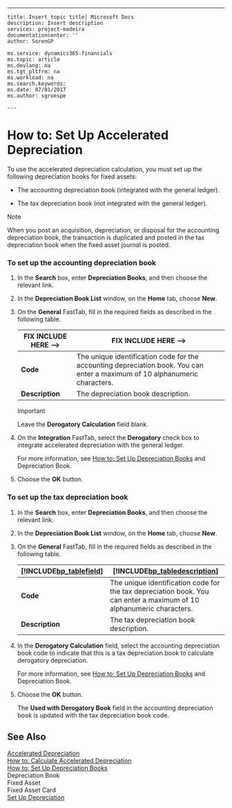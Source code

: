---
    title: Insert topic title| Microsoft Docs
    description: Insert description
    services: project-madeira
    documentationcenter: ''
    author: SorenGP

    ms.service: dynamics365-financials
    ms.topic: article
    ms.devlang: na
    ms.tgt_pltfrm: na
    ms.workload: na
    ms.search.keywords:
    ms.date: 07/01/2017
    ms.author: sgroespe

    ---
# How to: Set Up Accelerated Depreciation
To use the accelerated depreciation calculation, you must set up the following depreciation books for fixed assets:  
  
-   The accounting depreciation book \(integrated with the general ledger\).  
  
-   The tax depreciation book \(not integrated with the general ledger\).  
  
> [!NOTE]  
>  When you post an acquisition, depreciation, or disposal for the accounting depreciation book, the transaction is duplicated and posted in the tax depreciation book when the fixed asset journal is posted.  
  
### To set up the accounting depreciation book  
  
1.  In the **Search** box, enter **Depreciation Books**, and then choose the relevant link.  
  
2.  In the **Depreciation Book List** window, on the **Home** tab, choose **New**.  
  
3.  On the **General** FastTab, fill in the required fields as described in the following table.  
  
    |FIX INCLUDE HERE<!--FIX INCLUDE HERE<!--[!INCLUDE[bp_tablefield](../../ApplicationDesign/includes/bp_tablefield_md.md)] --> -->|FIX INCLUDE HERE<!--FIX INCLUDE HERE<!--[!INCLUDE[bp_tabledescription](../../ApplicationDesign/includes/bp_tabledescription_md.md)] --> -->|  
    |---------------------------------|---------------------------------------|  
    |**Code**|The unique identification code for the accounting depreciation book. You can enter a maximum of 10 alphanumeric characters.|  
    |**Description**|The depreciation book description.|  
  
    > [!IMPORTANT]  
    >  Leave the **Derogatory Calculation** field blank.  
  
4.  On the **Integration** FastTab, select the **Derogatory** check box to integrate accelerated depreciation with the general ledger.  
  
     For more information, see [How to: Set Up Depreciation Books](../../Finance/how-to-set-up-depreciation-books.md) and Depreciation Book.  
  
5.  Choose the **OK** button.  
  
### To set up the tax depreciation book  
  
1.  In the **Search** box, enter **Depreciation Books**, and then choose the relevant link.  
  
2.  In the **Depreciation Book List** window, on the **Home** tab, choose **New**.  
  
3.  On the **General** FastTab, fill in the required fields as described in the following table.  
  
    |[!INCLUDE[bp_tablefield](../../ApplicationDesign/includes/bp_tablefield_md.md)]|[!INCLUDE[bp_tabledescription](../../ApplicationDesign/includes/bp_tabledescription_md.md)]|  
    |---------------------------------|---------------------------------------|  
    |**Code**|The unique identification code for the tax depreciation book. You can enter a maximum of 10 alphanumeric characters.|  
    |**Description**|The tax depreciation book description.|  
  
4.  In the **Derogatory Calculation** field, select the accounting depreciation book code to indicate that this is a tax depreciation book to calculate derogatory depreciation.  
  
     For more information, see [How to: Set Up Depreciation Books](../../Finance/how-to-set-up-depreciation-books.md) and Depreciation Book.  
  
5.  Choose the **OK** button.  
  
     The **Used with Derogatory Book** field in the accounting depreciation book is updated with the tax depreciation book code.  
  
## See Also  
 [Accelerated Depreciation](../../LocalFunctionalityForMicrosoftDynamicsNav2016/France/accelerated-depreciation.md)   
 [How to: Calculate Accelerated Depreciation](../../LocalFunctionalityForMicrosoftDynamicsNav2016/France/how-to-calculate-accelerated-depreciation.md)   
 [How to: Set Up Depreciation Books](../../Finance/how-to-set-up-depreciation-books.md)   
 Depreciation Book   
 Fixed Asset   
 Fixed Asset Card   
 [Set Up Depreciation](../../Finance/set-up-depreciation.md)